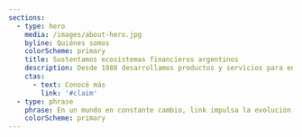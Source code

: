 ```yaml
---
sections:
  - type: hero
    media: /images/about-hero.jpg
    byline: Quiénes somos
    colorScheme: primary
    title: Sustentamos ecosistemas financieros argentinos
    description: Desde 1988 desarrollamos productos y servicios para entidades financieras, organismos gubernamentales y empresas de todo Argentina. Conocenos.
    ctas:
      - text: Conocé más
        link: '#claim'
  - type: phrase
    phrase: En un mundo en constante cambio, link impulsa la evolución financiera con soluciones seguras y escalables.
    colorScheme: primary
---
```

